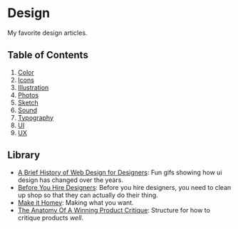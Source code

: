 # Design
My favorite design articles.

## Table of Contents
1. [Color](./color.md)
2. [Icons]()
2. [Illustration]()
3. [Photos]()
4. [Sketch]()
5. [Sound]()
7. [Typography]()
6. [UI]()
7. [UX]()

## Library
- [A Brief History of Web Design for Designers](http://blog.froont.com/brief-history-of-web-design-for-designers/): Fun gifs showing how ui design has changed over the years.
- [Before You Hire Designers](http://alistapart.com/article/before-you-hire-designers): Before you hire designers, you need to clean up shop so that they can actually do their thing.
- [Make it Homey](http://frankchimero.com/blog/make-it-homely/): Making what you want.
- [The Anatomy Of A Winning Product Critique](http://www.fastcodesign.com/3032051/the-anatomy-of-a-winning-product-critique): Structure for how to critique products _well_.